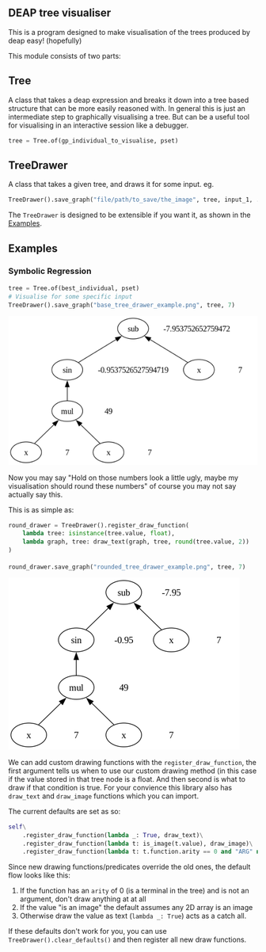 ## DEAP tree visualiser
This is a program designed to make visualisation of the trees produced by deap easy! (hopefully)

This module consists of two parts:
## Tree
A class that takes a deap expression and breaks it down into a tree based structure that can be more easily reasoned with. In general this is just an intermediate step to graphically visualising a tree. But can be a useful tool for visualising in an interactive session like a debugger.
```python
tree = Tree.of(gp_individual_to_visualise, pset)
```
## TreeDrawer
A class that takes a given tree, and draws it for some input. eg.
```python
TreeDrawer().save_graph("file/path/to_save/the_image", tree, input_1, ..., input_n)
```
The `TreeDrawer` is designed to be extensible if you want it, as shown in the [Examples](##examples).

## Examples
### Symbolic Regression
```python
tree = Tree.of(best_individual, pset)
# Visualise for some specific input
TreeDrawer().save_graph("base_tree_drawer_example.png", tree, 7)
```
![drawing symbolic regression without any changes, for the input 7](./examples/base_tree_drawer_example.png)

Now you may say "Hold on those numbers look a little ugly, maybe my visualisation should round these numbers" of course you may not say actually say this.

This is as simple as:
```python
round_drawer = TreeDrawer().register_draw_function(
    lambda tree: isinstance(tree.value, float),
    lambda graph, tree: draw_text(graph, tree, round(tree.value, 2))
)

round_drawer.save_graph("rounded_tree_drawer_example.png", tree, 7)
```
![drawing symbolic regression with rounding, for the input 7](./examples/rounded_tree_drawer_example.png)

We can add custom drawing functions with the `register_draw_function`, the first argument tells us when to use our custom drawing method (in this case if the value stored in that tree node is a float. And then second is what to draw if that condition is true. For your convience this library also has `draw_text` and `draw_image` functions which you can import.

The current defaults are set as so:
```python
self\
    .register_draw_function(lambda _: True, draw_text)\
    .register_draw_function(lambda t: is_image(t.value), draw_image)\
    .register_draw_function(lambda t: t.function.arity == 0 and "ARG" not in t.function.name, lambda *_: None)
```
Since new drawing functions/predicates override the old ones, the default flow looks like this:
1. If the function has an `arity` of 0 (is a terminal in the tree) and is not an argument, don't draw anything at at all
2. If the value "is an image" the default assumes any 2D array is an image
3. Otherwise draw the value as text (`lambda _: True`) acts as a catch all.

If these defaults don't work for you, you can use `TreeDrawer().clear_defaults()` and then register all new draw functions.
